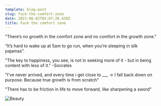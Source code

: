 ```yaml
---
template: blog-post
slug: fuck-the-comfort-zone
date: 2021-06-02T02:07:20.430Z
title: Fuck the comfort zone
---
```

"There’s no growth in the comfort zone and no comfort in the growth zone."

“It’s hard to wake up at 5am to go run, when you’re sleeping in silk pajamas”.

"The key to happiness, you see, is not in seeking more of it - but in being content with less of it." -Socrates

"I've never arrived, and every time i get close to ___ → I fall back down on purpose. Because true growth is from scratch"

"There has to be friction in life to move forward, like sharpening a sword"

![Beauty](https://images.pexels.com/photos/2008158/pexels-photo-2008158.jpeg?auto=compress&cs=tinysrgb&dpr=2&h=650&w=940 "Beauty")